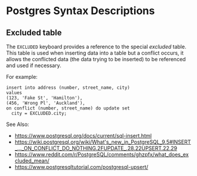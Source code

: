 # Postgres Syntax Descriptions

## Excluded table

The `EXCLUDED` keyboard provides a reference to the special *excluded* table.
This table is used when inserting data into a table but a conflict occurs, it allows the conflicted data (the data trying to be inserted) to be referenced and used if necessary.

For example:
```
insert into address (number, street_name, city)
values
(123, 'Fake St', 'Hamilton'),
(456, 'Wrong Pl', 'Auckland'),
on conflict (number, street_name) do update set
  city = EXCLUDED.city;
```

See Also:
 - https://www.postgresql.org/docs/current/sql-insert.html
 - https://wiki.postgresql.org/wiki/What's_new_in_PostgreSQL_9.5#INSERT_..._ON_CONFLICT_DO_NOTHING.2FUPDATE_.28.22UPSERT.22.29
 - https://www.reddit.com/r/PostgreSQL/comments/ghzpfx/what_does_excluded_mean/
 - https://www.postgresqltutorial.com/postgresql-upsert/
